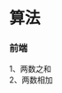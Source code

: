 # 算法
### 前端
<div class="css">
<router-link  to="/algorithm/LeetCode/1" >1、两数之和</router-link>
<router-link  to="/algorithm/LeetCode/1" >2、两数相加</router-link>
</div>

<style>
.css{
  display:flex;
  flex-direction:column;

}
</style>